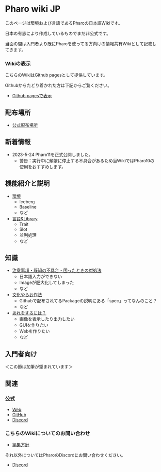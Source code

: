 # Pharo wiki JP

このページは環境および言語であるPharoの日本語Wikiです。

日本の有志により作成しているものでまだ非公式です。

当面の間は入門者より既にPharoを使ってる方向けの情報共有Wikiとして記載してきます。

### Wikiの表示

こちらのWikiはGithub pagesとして提供しています。

Githubからたどり着かれた方は下記からご覧ください。

- [Github pagesで表示](https://pharo-open-documentation.github.io/pharo-wiki-jp/)

## 配布場所

- [公式配布場所](https://pharo.org/download)

## 新着情報

- 2023-5-24 Pharo11を正式公開しました。
  - 警告：実行中に頻繁に停止する不具合があるため当WikiではPharo10の使用をおすすめします。

## 機能紹介と説明

- [環境](contents/description/environment.md)
  - Iceberg
  - Baseline
  - など
- [言語&Library](contents/description/language-library.md)
  - Trait
  - Slot
  - 並列処理
  - など

## 知識

- [注意事項・既知の不具合・困ったときの対処法](contents/knowledge/caution-issue-solution.md)
  - 日本語入力ができない
  - Imageが肥大化してしまった
  - など
- [文化やらお作法](contents/knowledge/culture.md)
  - Githubで配布されてるPackageの説明にある「spec」ってなんのこと？
  - など
- [あれをするには？](contents/knowledge/method.md)
  - 画像を表示したり出力したい
  - GUIを作りたい
  - Webを作りたい
  - など

## 入門者向け

＜この節は加筆が望まれています＞

## 関連

### 公式

- [Web](https://pharo.org)
- [GitHub](https://github.com/pharo-project/pharo)
- [Discord](https://discord.gg/XCF69vw6WZ)

### こちらのWikiについてのお問い合わせ

- [編集方針](contents/contribute/policy.md)

それ以外についてはPharoのDiscordにお問い合わせください。

- [Discord](https://discord.com/channels/223421264751099906/994495187348893716)
